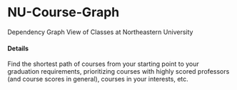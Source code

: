 # NU-Course-Graph
Dependency Graph View of Classes at Northeastern University

#### Details
Find the shortest path of courses from your starting point to your graduation requirements, prioritizing courses with highly scored professors (and course scores in general), courses in your interests, etc.
